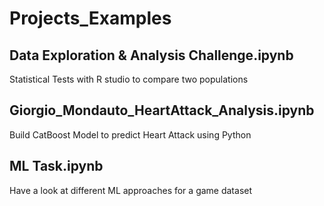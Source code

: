 # Projects_Examples


## Data Exploration & Analysis Challenge.ipynb
Statistical Tests with R studio to compare two populations


## Giorgio_Mondauto_HeartAttack_Analysis.ipynb
Build CatBoost Model to predict Heart Attack using Python

## ML Task.ipynb
Have a look at different ML approaches for a game dataset
